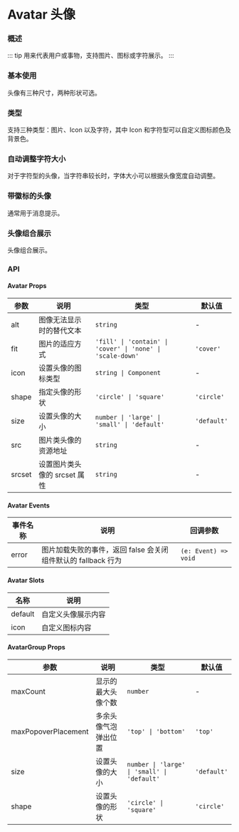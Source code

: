 # Avatar 头像

### 概述

::: tip
用来代表用户或事物，支持图片、图标或字符展示。
:::

### 基本使用

头像有三种尺寸，两种形状可选。

<demo src="../demos/avatar/avatar-01-basic.vue"></demo>

### 类型

支持三种类型：图片、Icon 以及字符，其中 Icon 和字符型可以自定义图标颜色及背景色。

<demo src="../demos/avatar/avatar-02-type.vue"></demo>

### 自动调整字符大小

对于字符型的头像，当字符串较长时，字体大小可以根据头像宽度自动调整。

<demo src="../demos/avatar/avatar-03-auto-size.vue"></demo>

### 带徽标的头像

通常用于消息提示。

<demo src="../demos/avatar/avatar-04-with-badge.vue"></demo>

### 头像组合展示

头像组合展示。

<demo src="../demos/avatar/avatar-05-group.vue"></demo>

### API

#### Avatar Props

| 参数 | 说明 | 类型 | 默认值 |
| --- | --- | --- | --- |
| alt | 图像无法显示时的替代文本 | `string` | - |
| fit | 图片的适应方式 | `'fill' \| 'contain' \| 'cover' \| 'none' \| 'scale-down'` | `'cover'` |
| icon | 设置头像的图标类型 | `string \| Component` | - |
| shape | 指定头像的形状 | `'circle' \| 'square'` | `'circle'` |
| size | 设置头像的大小 | `number \| 'large' \| 'small' \| 'default'` | `'default'` |
| src | 图片类头像的资源地址 | `string` | - |
| srcset | 设置图片类头像的 srcset 属性 | `string` | - |

#### Avatar Events

| 事件名称 | 说明 | 回调参数 |
| --- | --- | --- |
| error | 图片加载失败的事件，返回 false 会关闭组件默认的 fallback 行为 | `(e: Event) => void` |

#### Avatar Slots

| 名称 | 说明 |
| --- | --- |
| default | 自定义头像展示内容 |
| icon | 自定义图标内容 |

#### AvatarGroup Props

| 参数 | 说明 | 类型 | 默认值 |
| --- | --- | --- | --- |
| maxCount | 显示的最大头像个数 | `number` | - |
| maxPopoverPlacement | 多余头像气泡弹出位置 | `'top' \| 'bottom'` | `'top'` |
| size | 设置头像的大小 | `number \| 'large' \| 'small' \| 'default'` | `'default'` |
| shape | 设置头像的形状 | `'circle' \| 'square'` | `'circle'` |
